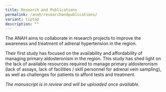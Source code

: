 ```yaml
---
title: Research and Publications
permalink: /anah/researchandpublications/
variant: tiptap
description: ""
---
```

<p>The ANAH aims to collaborate in research projects to improve the awareness and treatment of adrenal hypertension in the region.</p><p>Their first study has focused on the availability and affordability of managing primary aldosteronism in the region.&nbsp;This study has shed light on the lack of available resources required to manage primary aldosteronism (lack of assays, lack of facilities / skill personnel for adrenal vein sampling), as well as challenges for patients to afford tests and treatment.</p><p><em>The manuscript is in review and will be uploaded once available.</em> </p>